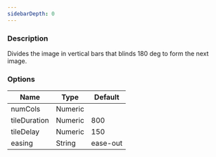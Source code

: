```yaml
---
sidebarDepth: 0
---
```


### Description

Divides the image in vertical bars that blinds 180 deg to form the next image.

### Options

| Name         | Type    | Default  |
| ------------ | ------- | -------- |
| numCols      | Numeric |          |
| tileDuration | Numeric | 800      |
| tileDelay    | Numeric | 150      |
| easing       | String  | ease-out |
